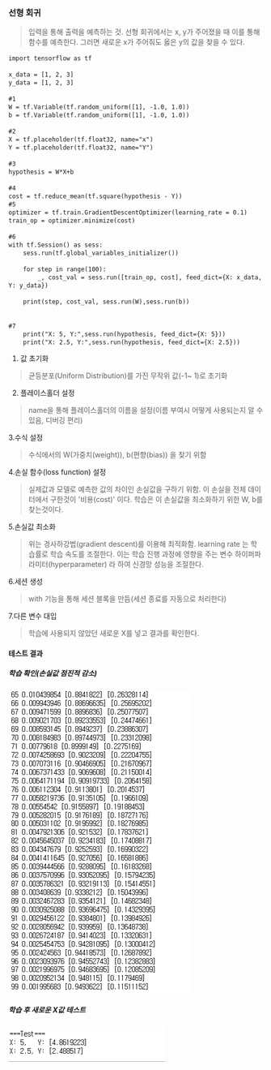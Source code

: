 ### 선형 회귀
>입력을 통해 출력을 예측하는 것. 선형 회귀에서는 x, y가 주어졌을 때 이를 통해 함수를 예측한다. 그러면 새로운 x가 주어줘도 옳은 y의 값을 찾을 수 있다.

```
import tensorflow as tf

x_data = [1, 2, 3]
y_data = [1, 2, 3]

#1
W = tf.Variable(tf.random_uniform([1], -1.0, 1.0))
b = tf.Variable(tf.random_uniform([1], -1.0, 1.0))

#2
X = tf.placeholder(tf.float32, name="x")
Y = tf.placeholder(tf.float32, name="Y")

#3
hypothesis = W*X+b

#4
cost = tf.reduce_mean(tf.square(hypothesis - Y))
#5
optimizer = tf.train.GradientDescentOptimizer(learning_rate = 0.1)
train_op = optimizer.minimize(cost)

#6
with tf.Session() as sess:
    sess.run(tf.global_variables_initializer())

    for step in range(100):
        _, cost_val = sess.run([train_op, cost], feed_dict={X: x_data, Y: y_data})

    print(step, cost_val, sess.run(W),sess.run(b))


#7
    print("X: 5, Y:",sess.run(hypothesis, feed_dict={X: 5}))
    print("X: 2.5, Y:",sess.run(hypothesis, feed_dict={X: 2.5}))
```

1. 값 초기화
> 균등분포(Uniform Distribution)를 가진 무작위 값(-1~ 1)로 초기화  

2. 플레이스홀더 설정
> name을 통해 플레이스홀더의 이름을 설정(이름 부여시 어떻게 사용되는지 알 수 있음, 디버깅 편리)  

3.수식 설정
> 수식에서의 W(가중치(weight)), b(편향(bias)) 을 찾기 위함  

4.손실 함수(loss function) 설정
>실제값과 모델로 예측한 값의 차이인 손실값을 구하기 위함. 이 손실을 전체 데이터에서 구한것이 '비용(cost)' 이다. 학습은 이 손실값을 최소화하기 위한 W, b를 찾는것이다.  

5.손실값 최소화
>위는 경사하강법(gradient descent)를 이용해 최적화함. learning rate 는 학습률로 학습 속도를 조절한다. 이는 학습 진행 과정에 영향을 주는 변수 하이퍼파라미터(hyperparameter) 라 하여 신경망 성능을 조절한다.  

6.세션 생성
>with 기능을 통해 세션 블록을 만듬(세션 종료를 자동으로 처리한다)  

7.다른 변수 대입
>학습에 사용되지 않았던 새로운 X를 넣고 결과를 확인한다.

#### 테스트 결과
##### 학습 확인(손실값 점진적 감소)
![테스트1](../Image/B_LM1.PNG)  

##### 학습 후 새로운 X값 테스트
![테스트2](../Image/B_LM2.PNG)